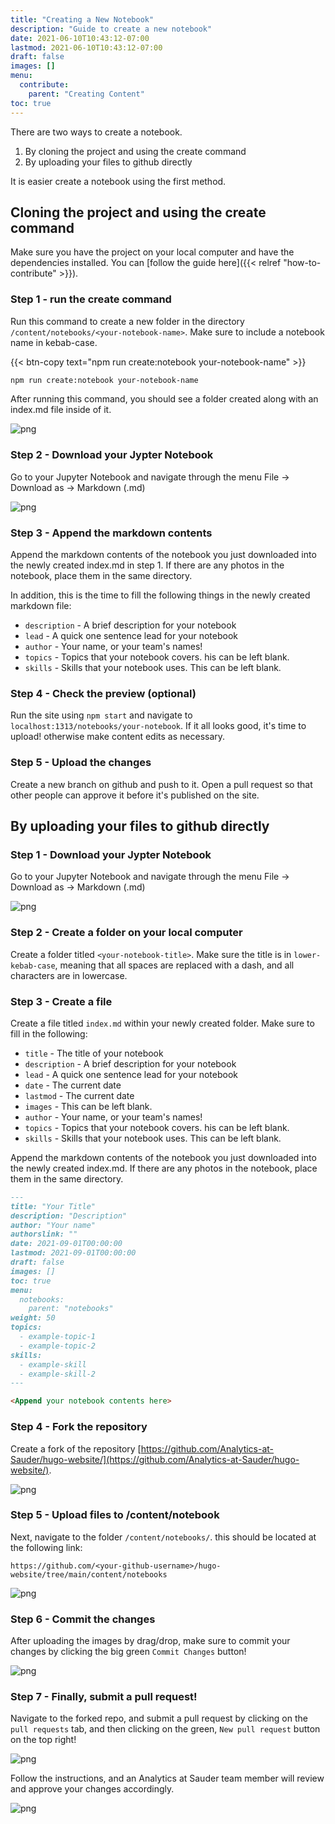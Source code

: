 ```yaml
---
title: "Creating a New Notebook"
description: "Guide to create a new notebook"
date: 2021-06-10T10:43:12-07:00
lastmod: 2021-06-10T10:43:12-07:00
draft: false
images: []
menu:
  contribute:
    parent: "Creating Content"
toc: true
---
```


There are two ways to create a notebook.

1. By cloning the project and using the create command
2. By uploading your files to github directly

It is easier create a notebook using the first method.

## Cloning the project and using the create command

Make sure you have the project on your local computer and have the dependencies installed. You can [follow the guide here]({{< relref "how-to-contribute" >}}).

### Step 1 - run the create command

Run this command to create a new folder in the directory `/content/notebooks/<your-notebook-name>`. Make sure to include a notebook name in kebab-case.

{{< btn-copy text="npm run create:notebook your-notebook-name" >}}

```bash
npm run create:notebook your-notebook-name
```

After running this command, you should see a folder created along with an index.md file inside of it.

![png](folder-structure.png)

### Step 2 - Download your Jypter Notebook

Go to your Jupyter Notebook and navigate through the menu File -> Download as -> Markdown (.md)

![png](download.png)

### Step 3 - Append the markdown contents

Append the markdown contents of the notebook you just downloaded into the newly created index.md in step 1. If there are any photos in the notebook, place them in the same directory.

In addition, this is the time to fill the following things in the newly created markdown file:

- `description` - A brief description for your notebook
- `lead` - A quick one sentence lead for your notebook
- `author` - Your name, or your team's names!
- `topics` - Topics that your notebook covers. his can be left blank.
- `skills` - Skills that your notebook uses. This can be left blank.

### Step 4 - Check the preview (optional)

Run the site using `npm start` and navigate to `localhost:1313/notebooks/your-notebook`. If it all looks good, it's time to upload! otherwise make content edits as necessary.

### Step 5 - Upload the changes

Create a new branch on github and push to it. Open a pull request so that other people can approve it before it's published on the site.

## By uploading your files to github directly

### Step 1 - Download your Jypter Notebook

Go to your Jupyter Notebook and navigate through the menu File -> Download as -> Markdown (.md)

![png](download.png)

### Step 2 - Create a folder on your local computer

Create a folder titled `<your-notebook-title>`. Make sure the title is in `lower-kebab-case`, meaning that all spaces are replaced with a dash, and all characters are in lowercase.

### Step 3 - Create a file

Create a file titled `index.md` within your newly created folder. Make sure to fill in the following:

- `title` - The title of your notebook
- `description` - A brief description for your notebook
- `lead` - A quick one sentence lead for your notebook
- `date` - The current date
- `lastmod` - The current date
- `images` - This can be left blank.
- `author` - Your name, or your team's names!
- `topics` - Topics that your notebook covers. his can be left blank.
- `skills` - Skills that your notebook uses. This can be left blank.

Append the markdown contents of the notebook you just downloaded into the newly created index.md. If there are any photos in the notebook, place them in the same directory.

```markdown
---
title: "Your Title"
description: "Description"
author: "Your name"
authorslink: ""
date: 2021-09-01T00:00:00
lastmod: 2021-09-01T00:00:00
draft: false
images: []
toc: true
menu:
  notebooks:
    parent: "notebooks"
weight: 50
topics:
  - example-topic-1
  - example-topic-2
skills:
  - example-skill
  - example-skill-2
---

<Append your notebook contents here>
```

### Step 4 - Fork the repository

Create a fork of the repository [https://github.com/Analytics-at-Sauder/hugo-website/](https://github.com/Analytics-at-Sauder/hugo-website/).

![png](fork.png)

### Step 5 - Upload files to /content/notebook

Next, navigate to the folder `/content/notebooks/`. this should be located at the following link:

`https://github.com/<your-github-username>/hugo-website/tree/main/content/notebooks`

![png](upload.png)

### Step 6 - Commit the changes

After uploading the images by drag/drop, make sure to commit your changes by clicking the big green `Commit Changes` button!

![png](commit.png)

### Step 7 - Finally, submit a pull request!

Navigate to the forked repo, and submit a pull request by clicking on the `pull requests` tab, and then clicking on the green, `New pull request` button on the top right!

![png](pr.png)

Follow the instructions, and an Analytics at Sauder team member will review and approve your changes accordingly.

![png](pr2.png)
